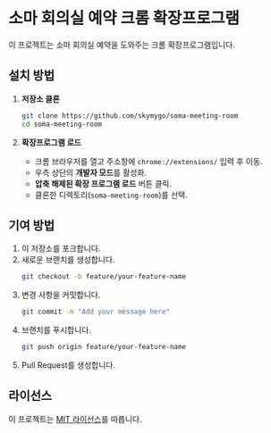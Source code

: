 # 소마 회의실 예약 크롬 확장프로그램

이 프로젝트는 소마 회의실 예약을 도와주는 크롬 확장프로그램입니다.

## 설치 방법

1. **저장소 클론**
    ```bash
    git clone https://github.com/skymygo/soma-meeting-room
    cd soma-meeting-room
    ```

2. **확장프로그램 로드**
    - 크롬 브라우저를 열고 주소창에 `chrome://extensions/` 입력 후 이동.
    - 우측 상단의 **개발자 모드**를 활성화.
    - **압축 해제된 확장 프로그램 로드** 버튼 클릭.
    - 클론한 디렉토리(`soma-meeting-room`)를 선택.

## 기여 방법

1. 이 저장소를 포크합니다.
2. 새로운 브랜치를 생성합니다.
    ```bash
    git checkout -b feature/your-feature-name
    ```
3. 변경 사항을 커밋합니다.
    ```bash
    git commit -m "Add your message here"
    ```
4. 브랜치를 푸시합니다.
    ```bash
    git push origin feature/your-feature-name
    ```
5. Pull Request를 생성합니다.

## 라이선스

이 프로젝트는 [MIT 라이선스](LICENSE)를 따릅니다.
